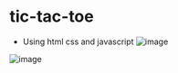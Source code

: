 # tic-tac-toe
- Using html css and javascript
![image](https://user-images.githubusercontent.com/83494657/121785543-fd1ee680-cbd7-11eb-9a3e-f4aabb99054c.png)

![image](https://user-images.githubusercontent.com/83494657/121785577-33f4fc80-cbd8-11eb-909f-d4839c668f42.png)


